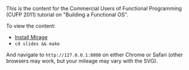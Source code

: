 This is the content for the Commercial Users of Functional Programming
(CUFP 2011) tutorial on "Building a Functional OS".

To view the content:

* [Install Mirage](http://www.openmirage.org/wiki/install)
* `cd slides && make`

And navigate to `http://127.0.0.1:8000` on either Chrome or Safari
(other browsers may work, but your mileage may vary with the SVG).
